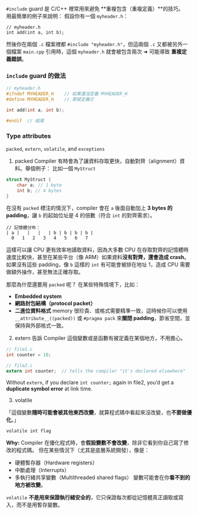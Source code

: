 
`#include` guard 是 C/C++ 裡常用來避免 **重複包含（重複定義）**的技巧。  
用最簡單的例子來說明：
假設你有一個 `myheader.h`：

```
// myheader.h
int add(int a, int b);
```

然後你在兩個 `.c` 檔案裡都 `#include "myheader.h"`，但這兩個 `.c` 又都被另外一個檔案 `main.cpp` 引用時，這個 `myheader.h` 就會被包含兩次 ➜ 可能導致 **重複定義錯誤**。
### `include` guard 的做法

```c
// myheader.h
#ifndef MYHEADER_H    // 如果還沒定義 MYHEADER_H
#define MYHEADER_H    // 那就定義它

int add(int a, int b);

#endif  // 結尾
```


### Type attributes
`packed`, `extern`, `volatile`, and `exceptions`

1. packed
Compiler 有時會為了讓資料存取更快，自動對齊（alignment）資料。舉個例子：
比如一個 `MyStruct`
```c
struct MyStruct {
	char a; // 1 byte
	int b; // 4 bytes
}
```
在沒有 `packed` 標注的情況下，compiler 會在 `a` 後面自動加上 **3 bytes 的 padding**，讓 `b` 的起始位址是 4 的倍數（符合 `int` 的對齊需求）。

```less
// 記憶體分布：
| a |   |   |   | b | b | b | b |
  0   1   2   3   4   5   6   7
```
這樣可以讓 CPU 更有效率地讀取資料，因為大多數 CPU 在存取對齊的記憶體時速度比較快，甚至在某些平台（像 ARM）如果資料**沒有對齊，還會造成 crash**。
如果沒有這些 padding，像 `b` 這樣的 `int` 有可能會被排在地址 1，造成 CPU 需要做額外操作，甚至無法正確存取。

那麼為什麼還要用 `packed` 呢？
在某些特殊情境下，比如：
- **Embedded system**
- **網路封包結構（protocol packet）**
- **二進位資料格式**
memory 很珍貴、或格式需要精準一致，這時候你可以使用 `__attribute__((packed))` 或 `#pragma pack` 來**關閉 padding**，節省空間，並保持與外部格式一致。

2. extern
告訴 Compiler 這個變數或是函數有被定義在某個地方，不用擔心。
```c
// file1.c
int counter = 10;

// file2.c
extern int counter;  // tells the compiler "it's declared elsewhere"
```

Without `extern`, if you declare `int counter;` again in file2, you’d get a **duplicate symbol error** at link time.

3. volatile

「這個變數**隨時可能會被其他東西改變**，就算程式碼中看起來沒改變，也**不要做優化**。」

`volatile int flag`

**Why:** 
Compiler 在優化程式時，會**假設變數不會改變**，除非它看到你自己寫了修改的程式碼。
但在某些情況下（尤其是底層系統開發），像是：
- 硬體暫存器（Hardware registers）
- 中斷處理（Interrupts）
- 多執行緒共享變數（Multithreaded shared flags）
變數可能會在你**看不到的地方被改變**。

`volatile` **不是用來保證執行緒安全的**，它只保證每次都從記憶體真正讀取或寫入，而不是用暫存變數。
